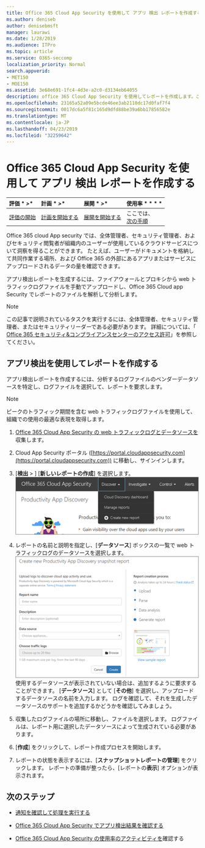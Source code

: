 ```yaml
---
title: Office 365 Cloud App Security を使用して アプリ 検出 レポートを作成する
ms.author: deniseb
author: denisebmsft
manager: laurawi
ms.date: 1/28/2019
ms.audience: ITPro
ms.topic: article
ms.service: O365-seccomp
localization_priority: Normal
search.appverid:
- MET150
- MOE150
ms.assetid: 3e68e691-1fc4-4d3e-a2c0-d3134eb64055
description: office 365 Cloud App Security を使用してレポートを作成します。これにより、組織内のユーザーが office 365 や他のアプリをどのように使用しているかを把握することができます。
ms.openlocfilehash: 23165a52a09e5bcde46ee3ab2110dc17d0faf7f4
ms.sourcegitcommit: 0017dc6a5f81c165d9dfd88be39a6bb17856582e
ms.translationtype: MT
ms.contentlocale: ja-JP
ms.lasthandoff: 04/23/2019
ms.locfileid: "32259642"
---
```

# <a name="create-app-discovery-reports-using-office-365-cloud-app-security"></a>Office 365 Cloud App Security を使用して アプリ 検出 レポートを作成する

|評価 * *\>**|計画 * *\>**|展開 * *\>**|使用率 * * * *|
|:-----|:-----|:-----|:-----|
|[評価の開始](office-365-cas-overview.md) <br/> |[計画を開始する](get-ready-for-office-365-cas.md) <br/> |[展開を開始する](turn-on-office-365-cas.md) <br/> |ここでは、  <br/> [次の手順](#next-steps) <br/> |
   
Office 365 cloud App security では、全体管理者、セキュリティ管理者、およびセキュリティ閲覧者が組織内のユーザーが使用しているクラウドサービスについて洞察を得ることができます。 たとえば、ユーザーがドキュメントを格納して共同作業する場所、および Office 365 の外部にあるアプリまたはサービスにアップロードされるデータの量を確認できます。
  
アプリ検出レポートを生成するには、ファイアウォールとプロキシから web トラフィックログファイルを手動でアップロードし、Office 365 Cloud app Security でレポートのファイルを解析して分析します。
  
> [!NOTE]
> この記事で説明されているタスクを実行するには、全体管理者、セキュリティ管理者、またはセキュリティリーダーである必要があります。 詳細については、「 [Office 365 セキュリティ&amp;コンプライアンスセンターのアクセス許可](permissions-in-the-security-and-compliance-center.md)」を参照してください。 
  
## <a name="create-a-report-with-app-discovery"></a>アプリ検出を使用してレポートを作成する

アプリ検出レポートを作成するには、分析するログファイルのベンダーデータソースを特定し、ログファイルを選択して、レポートを要求します。
  
> [!NOTE]
> ピークのトラフィック期間を含む web トラフィックログファイルを使用して、組織での使用の最適な表現を取得します。 
  
1. [Office 365 Cloud App Security の web トラフィックログとデータソースを](web-traffic-logs-and-data-sources-for-ocas.md)収集します。
    
2. Cloud App Security ポータル ([https://portal.cloudappsecurity.com](https://portal.cloudappsecurity.com)) に移動し、サインインします。 
       
3. [**検出** \> ] [**新しいレポートの作成**] を選択します。 <br>![Office 365 CAS ポータルで、[検出] を選択します。](media/73b5299f-94b5-49dd-a00f-154d188eb2c5.png)<br>
  
4. レポートの名前と説明を指定し、[**データソース**] ボックスの一覧で web トラフィックログのデータソースを選択します。 <br>![O365 CAS で、[ディスカバー \> ] [新しいレポートの作成] を選択します。](media/22e660f0-5eb2-49fa-9fea-f88a5809a07b.png)<br>使用するデータソースが表示されていない場合は、追加するように要求することができます。 [**データソース**] として [**その他**] を選択し、アップロードするデータソースの名前を入力します。 ログを確認して、それを生成したデータソースのサポートを追加するかどうかを確認してみましょう。 
  
5. 収集したログファイルの場所に移動し、ファイルを選択します。 ログファイルは、レポート用に選択したデータソースによって生成されている必要があります。
    
6. [**作成**] をクリックして、レポート作成プロセスを開始します。 
    
7. レポートの状態を表示するには、[**スナップショットレポートの管理**] をクリックします。 レポートの準備が整ったら、[レポートの**表示**] オプションが表示されます。 
    
## <a name="next-steps"></a>次のステップ

- [通知を確認して処理を実行する](review-office-365-cas-alerts.md)
    
- [Office 365 Cloud App Security でアプリ検出結果を確認する](review-app-discovery-findings-in-ocas.md)
    
- [Office 365 Cloud App Security の使用率のアクティビティを](utilization-activities-for-ocas.md)確認する
    

